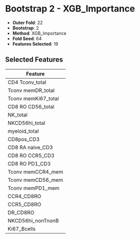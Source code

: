 # Bootstrap 2 - XGB_Importance

- **Outer Fold**: 22
- **Bootstrap**: 2
- **Method**: XGB_Importance
- **Fold Seed**: 64
- **Features Selected**: 19

## Selected Features

| Feature |
|---------|
| CD4 Tconv_total |
| Tconv memDR_total |
| Tconv memKi67_total |
| CD8 RO CD56_total |
| NK_total |
| NKCD56hi_total |
| myeloid_total |
| CD8pos_CD3 |
| CD8 RA naive_CD3 |
| CD8 RO CCR5_CD3 |
| CD8 RO PD1_CD3 |
| Tconv memCCR4_mem |
| Tconv memCD56_mem |
| Tconv memPD1_mem |
| CCR4_CD8RO |
| CCR5_CD8RO |
| DR_CD8RO |
| NKCD56hi_nonTnonB |
| Ki67_Bcells |

